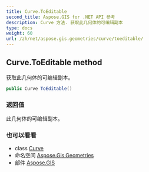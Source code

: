 ```yaml
---
title: Curve.ToEditable
second_title: Aspose.GIS for .NET API 参考
description: Curve 方法. 获取此几何体的可编辑副本
type: docs
weight: 60
url: /zh/net/aspose.gis.geometries/curve/toeditable/
---
```

## Curve.ToEditable method

获取此几何体的可编辑副本。

```csharp
public Curve ToEditable()
```

### 返回值

此几何体的可编辑副本。

### 也可以看看

* class [Curve](../)
* 命名空间 [Aspose.Gis.Geometries](../../curve/)
* 部件 [Aspose.GIS](../../../)


